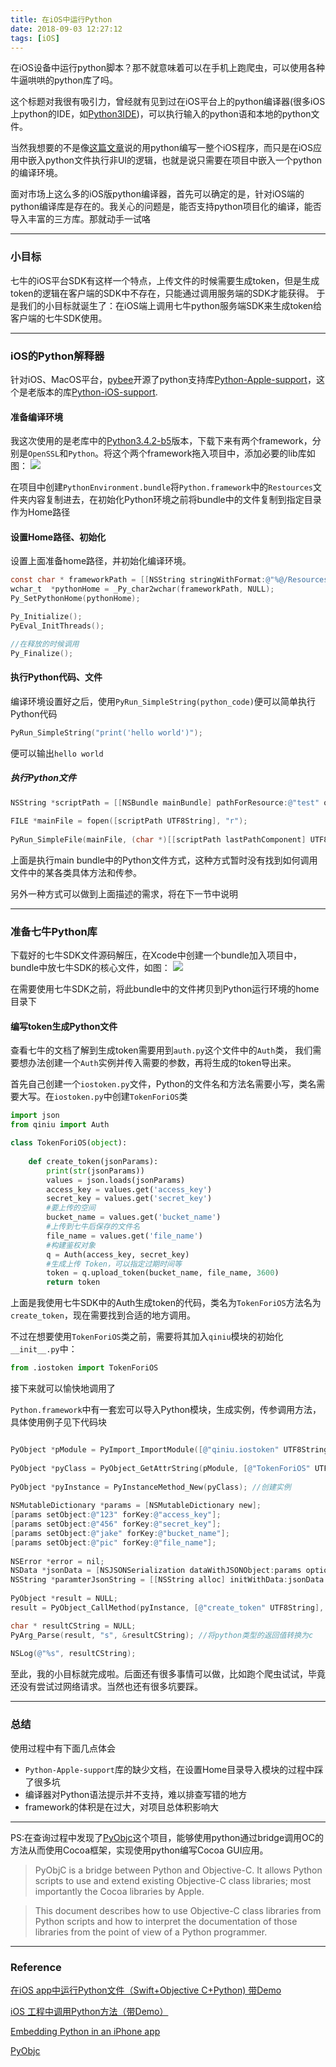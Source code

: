 ```yaml
---
title: 在iOS中运行Python
date: 2018-09-03 12:27:12
tags: [iOS]
---
```


在iOS设备中运行python脚本？那不就意味着可以在手机上跑爬虫，可以使用各种牛逼哄哄的python库了吗。

这个标题对我很有吸引力，曾经就有见到过在iOS平台上的python编译器(很多iOS上python的IDE，如[Python3IDE](https://itunes.apple.com/cn/app/python3ide/id1357215444?mt=8))，可以执行输入的python语和本地的python文件。

当然我想要的不是像[这篇文章](https://segmentfault.com/a/1190000004945692)说的用python编写一整个iOS程序，而只是在iOS应用中嵌入python文件执行非UI的逻辑，也就是说只需要在项目中嵌入一个python的编译环境。

面对市场上这么多的iOS版python编译器，首先可以确定的是，针对iOS端的python编译库是存在的。我关心的问题是，能否支持python项目化的编译，能否导入丰富的三方库。那就动手一试咯

<!--more-->

---

### 小目标
七牛的iOS平台SDK有这样一个特点，上传文件的时候需要生成token，但是生成token的逻辑在客户端的SDK中不存在，只能通过调用服务端的SDK才能获得。
于是我们的小目标就诞生了：在iOS端上调用七牛python服务端SDK来生成token给客户端的七牛SDK使用。

---

### iOS的Python解释器
针对iOS、MacOS平台，[pybee](https://pybee.org/)开源了python支持库[Python-Apple-support](https://github.com/pybee/Python-Apple-support)，这个是老版本的库[Python-iOS-support](https://github.com/pybee/Python-iOS-support).



#### 准备编译环境
我这次使用的是老库中的[Python3.4.2-b5](https://github.com/pybee/Python-iOS-support/releases/download/3.4.2-b5/Python-3.4.2-iOS-support.b5.tar.gz)版本，下载下来有两个framework，分别是`OpenSSL`和`Python`。将这个两个framework拖入项目中，添加必要的lib库如图：
![](http://qiniu.huyangjie.cn/15359053297417.jpg)

在项目中创建`PythonEnvironment.bundle`将`Python.framework`中的`Restources`文件夹内容复制进去，在初始化Python环境之前将bundle中的文件复制到指定目录作为Home路径

#### 设置Home路径、初始化

设置上面准备home路径，并初始化编译环境。

``` objectivec
const char * frameworkPath = [[NSString stringWithFormat:@"%@/Resources",[self p_pythonFrameworkPath]] UTF8String];
wchar_t  *pythonHome = _Py_char2wchar(frameworkPath, NULL);
Py_SetPythonHome(pythonHome);

Py_Initialize();
PyEval_InitThreads();

//在释放的时候调用
Py_Finalize();
```

#### 执行Python代码、文件
编译环境设置好之后，使用`PyRun_SimpleString(python_code)`便可以简单执行Python代码

``` objectivec
PyRun_SimpleString("print('hello world')");
```
便可以输出`hello world`

##### 执行Python文件

``` objectivec
NSString *scriptPath = [[NSBundle mainBundle] pathForResource:@"test" ofType:@"py"];
    
FILE *mainFile = fopen([scriptPath UTF8String], "r");
   
PyRun_SimpleFile(mainFile, (char *)[[scriptPath lastPathComponent] UTF8String]);
```

上面是执行main bundle中的Python文件方式，这种方式暂时没有找到如何调用文件中的某各类具体方法和传参。

另外一种方式可以做到上面描述的需求，将在下一节中说明

---

### 准备七牛Python库
下载好的七牛SDK文件源码解压，在Xcode中创建一个bundle加入项目中，bundle中放七牛SDK的核心文件，如图：
![](http://qiniu.huyangjie.cn/15359397140219.jpg)

在需要使用七牛SDK之前，将此bundle中的文件拷贝到Python运行环境的home目录下

#### 编写token生成Python文件
查看七牛的文档了解到生成token需要用到`auth.py`这个文件中的`Auth`类， 我们需要想办法创建一个`Auth`实例并传入需要的参数，再将生成的token导出来。

首先自己创建一个`iostoken.py`文件，Python的文件名和方法名需要小写，类名需要大写。在`iostoken.py`中创建`TokenForiOS`类

``` python
import json
from qiniu import Auth

class TokenForiOS(object):
    
    def create_token(jsonParams):
        print(str(jsonParams))
        values = json.loads(jsonParams)
        access_key = values.get('access_key')
        secret_key = values.get('secret_key')
        #要上传的空间
        bucket_name = values.get('bucket_name')
        #上传到七牛后保存的文件名
        file_name = values.get('file_name')
        #构建鉴权对象
        q = Auth(access_key, secret_key)
        #生成上传 Token，可以指定过期时间等
        token = q.upload_token(bucket_name, file_name, 3600)
        return token
```

上面是我使用七牛SDK中的Auth生成token的代码，类名为`TokenForiOS`方法名为`create_token`，现在需要找到合适的地方调用。

不过在想要使用`TokenForiOS`类之前，需要将其加入`qiniu`模块的初始化`__init__.py`中：

``` python
from .iostoken import TokenForiOS
```

接下来就可以愉快地调用了

`Python.framework`中有一套宏可以导入Python模块，生成实例，传参调用方法，具体使用例子见下代码块


``` objectivec

PyObject *pModule = PyImport_ImportModule([@"qiniu.iostoken" UTF8String]);//导入模块
    
PyObject *pyClass = PyObject_GetAttrString(pModule, [@"TokenForiOS" UTF8String]);//获取类
    
PyObject *pyInstance = PyInstanceMethod_New(pyClass); //创建实例
    
NSMutableDictionary *params = [NSMutableDictionary new];
[params setObject:@"123" forKey:@"access_key"];
[params setObject:@"456" forKey:@"secret_key"];
[params setObject:@"jake" forKey:@"bucket_name"];
[params setObject:@"pic" forKey:@"file_name"];
    
NSError *error = nil;
NSData *jsonData = [NSJSONSerialization dataWithJSONObject:params options:NSJSONWritingPrettyPrinted error:&error];
NSString *paramterJsonString = [[NSString alloc] initWithData:jsonData encoding:NSUTF8StringEncoding];
    
PyObject *result = NULL;
result = PyObject_CallMethod(pyInstance, [@"create_token" UTF8String], "(s)", [paramterJsonString UTF8String] );

char * resultCString = NULL;
PyArg_Parse(result, "s", &resultCString); //将python类型的返回值转换为c
    
NSLog(@"%s", resultCString);
```

至此，我的小目标就完成啦。后面还有很多事情可以做，比如跑个爬虫试试，毕竟还没有尝试过网络请求。当然也还有很多坑要踩。

---


### 总结

使用过程中有下面几点体会
* `Python-Apple-support`库的缺少文档，在设置Home目录导入模块的过程中踩了很多坑
* 编译器对Python语法提示并不支持，难以排查写错的地方
* framework的体积是在过大，对项目总体积影响大

---

PS:在查询过程中发现了[PyObjc](https://pythonhosted.org/pyobjc/index.html)这个项目，能够使用python通过bridge调用OC的方法从而使用Cocoa框架，实现使用python编写Cocoa GUI应用。
>PyObjC is a bridge between Python and Objective-C. It allows Python scripts to use and extend existing Objective-C class libraries; most importantly the Cocoa libraries by Apple.

>This document describes how to use Objective-C class libraries from Python scripts and how to interpret the documentation of those libraries from the point of view of a Python programmer.

---
### Reference

[在iOS app中运行Python文件（Swift+Objective C+Python) 带Demo](https://blog.csdn.net/haojinming/article/details/77816403) 

[iOS 工程中调用Python方法（带Demo）](https://www.jianshu.com/p/80b5be51fb1d)

[Embedding Python in an iPhone app](https://stackoverflow.com/questions/3691655/embedding-python-in-an-iphone-app)

[PyObjc](https://pythonhosted.org/pyobjc/index.html)